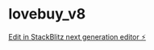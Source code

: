# lovebuy_v8

[Edit in StackBlitz next generation editor ⚡️](https://stackblitz.com/~/github.com/davidmanubens89/lovebuy_v8)